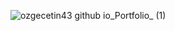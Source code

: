 
![ozgecetin43 github io_Portfolio_ (1)](https://github.com/OzgeCetin43/Portfolio/assets/32112164/f5824414-9b22-4fa0-90da-7f009904b85d)
